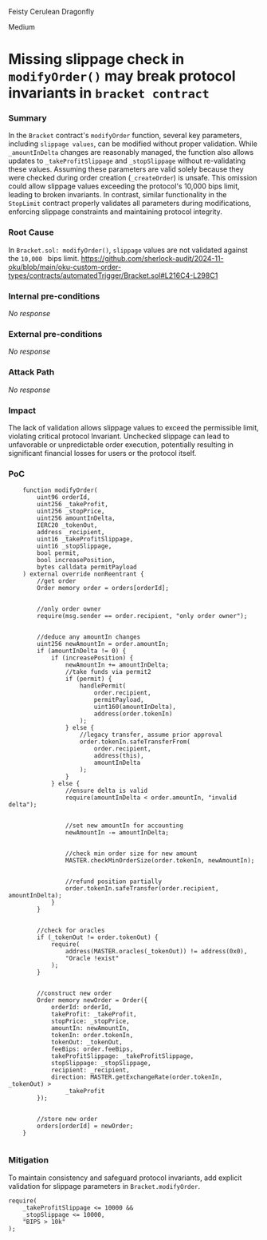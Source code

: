 Feisty Cerulean Dragonfly

Medium

# Missing slippage check in `modifyOrder()` may break protocol invariants in `bracket contract`

### Summary

In the `Bracket` contract's `modifyOrder` function, several key parameters, including `slippage values`, can be modified without proper validation. While `_amountInDelta` changes are reasonably managed, the function also allows updates to `_takeProfitSlippage` and `_stopSlippage` without re-validating these values. Assuming these parameters are valid solely because they were checked during order creation (`_createOrder`) is unsafe. This omission could allow slippage values exceeding the protocol's 10,000 bips limit, leading to broken invariants.
In contrast, similar functionality in the `StopLimit` contract properly validates all parameters during modifications, enforcing slippage constraints and maintaining protocol integrity.

### Root Cause

In `Bracket.sol: modifyOrder()`, `slippage` values are not validated against the `10,000 ` bips limit.
https://github.com/sherlock-audit/2024-11-oku/blob/main/oku-custom-order-types/contracts/automatedTrigger/Bracket.sol#L216C4-L298C1


### Internal pre-conditions

_No response_

### External pre-conditions

_No response_

### Attack Path

_No response_

### Impact

The lack of validation allows slippage values to exceed the permissible limit, violating critical protocol Invariant.
Unchecked slippage can lead to unfavorable or unpredictable order execution, potentially resulting in significant financial losses for users or the protocol itself.


### PoC

```solidity
    function modifyOrder(
        uint96 orderId,
        uint256 _takeProfit,
        uint256 _stopPrice,
        uint256 amountInDelta,
        IERC20 _tokenOut,
        address _recipient,
        uint16 _takeProfitSlippage,
        uint16 _stopSlippage,
        bool permit,
        bool increasePosition,
        bytes calldata permitPayload
    ) external override nonReentrant {
        //get order
        Order memory order = orders[orderId];


        //only order owner
        require(msg.sender == order.recipient, "only order owner");


        //deduce any amountIn changes
        uint256 newAmountIn = order.amountIn;
        if (amountInDelta != 0) {
            if (increasePosition) {
                newAmountIn += amountInDelta;
                //take funds via permit2
                if (permit) {
                    handlePermit(
                        order.recipient,
                        permitPayload,
                        uint160(amountInDelta),
                        address(order.tokenIn)
                    );
                } else {
                    //legacy transfer, assume prior approval
                    order.tokenIn.safeTransferFrom(
                        order.recipient,
                        address(this),
                        amountInDelta
                    );
                }
            } else {
                //ensure delta is valid
                require(amountInDelta < order.amountIn, "invalid delta");


                //set new amountIn for accounting
                newAmountIn -= amountInDelta;


                //check min order size for new amount
                MASTER.checkMinOrderSize(order.tokenIn, newAmountIn);


                //refund position partially
                order.tokenIn.safeTransfer(order.recipient, amountInDelta);
            }
        }


        //check for oracles
        if (_tokenOut != order.tokenOut) {
            require(
                address(MASTER.oracles(_tokenOut)) != address(0x0),
                "Oracle !exist"
            );
        }


        //construct new order
        Order memory newOrder = Order({
            orderId: orderId,
            takeProfit: _takeProfit,
            stopPrice: _stopPrice,
            amountIn: newAmountIn,
            tokenIn: order.tokenIn,
            tokenOut: _tokenOut,
            feeBips: order.feeBips,
            takeProfitSlippage: _takeProfitSlippage,
            stopSlippage: _stopSlippage,
            recipient: _recipient,
            direction: MASTER.getExchangeRate(order.tokenIn, _tokenOut) >
                _takeProfit
        });


        //store new order
        orders[orderId] = newOrder;
    }


```

### Mitigation

To maintain consistency and safeguard protocol invariants, add explicit validation for slippage parameters in `Bracket.modifyOrder`.
```solidity
require(
    _takeProfitSlippage <= 10000 &&
    _stopSlippage <= 10000,
    "BIPS > 10k"
);

```
